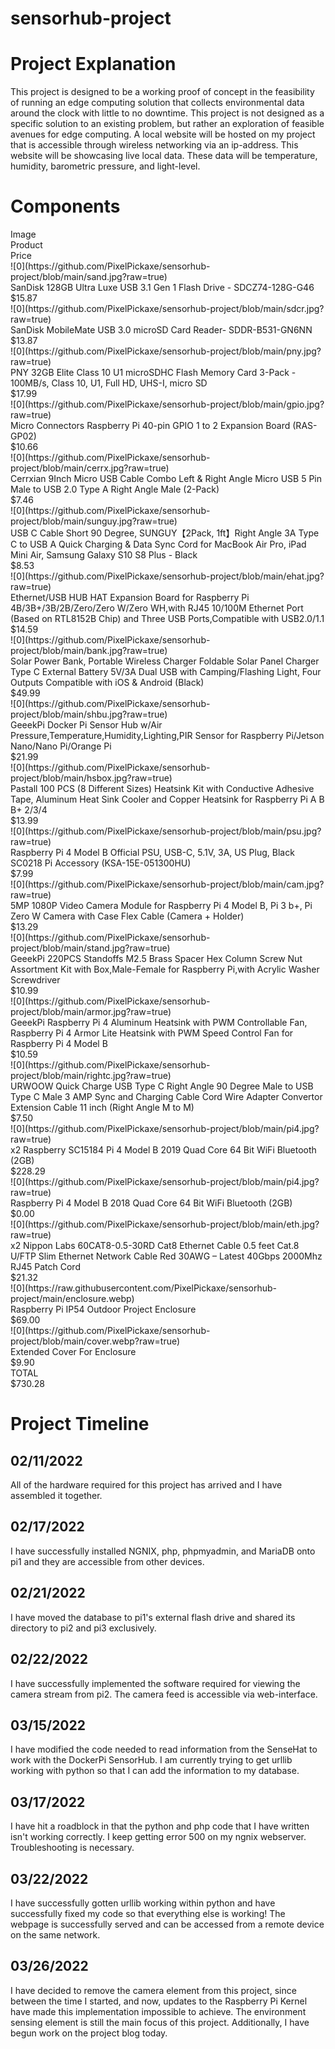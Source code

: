 # sensorhub-project
#  Project Explanation
This project is designed to be a working proof of concept in the feasibility of running an edge computing solution that collects environmental data around the clock with little to no downtime. This project is not designed as a specific solution to an existing problem, but rather an exploration of feasible avenues for edge computing.
A local website will be hosted on my project that is accessible through wireless networking via an ip-address. This website will be showcasing live local data. These data will be temperature, humidity, barometric pressure, and light-level.

# Components
<div class="divTable">
    <div class="row">
        <div class="cell">Image</td>
        <div class="cell">Product</td>
        <div class="cell">Price</td>
    </div>
    <div class="row">
        <div class="cell">![0](https://github.com/PixelPickaxe/sensorhub-project/blob/main/sand.jpg?raw=true)</td>
        <div class="cell">SanDisk 128GB Ultra Luxe USB 3.1 Gen 1 Flash Drive - SDCZ74-128G-G46</td>
        <div class="cell">$15.87</td>
    </div>
    <div class="row">
        <div class="cell">![0](https://github.com/PixelPickaxe/sensorhub-project/blob/main/sdcr.jpg?raw=true)</td>
        <div class="cell">SanDisk MobileMate USB 3.0 microSD Card Reader- SDDR-B531-GN6NN</td>
        <div class="cell">$13.87</td>
    </div>
    <div class="row">
        <div class="cell">![0](https://github.com/PixelPickaxe/sensorhub-project/blob/main/pny.jpg?raw=true)</td>
        <div class="cell">PNY 32GB Elite Class 10 U1 microSDHC Flash Memory Card 3-Pack - 100MB/s, Class 10, U1, Full HD, UHS-I, micro SD</td>
        <div class="cell">$17.99</td>
    </div>
    <div class="row">
        <div class="cell">![0](https://github.com/PixelPickaxe/sensorhub-project/blob/main/gpio.jpg?raw=true)</td>
        <div class="cell">Micro Connectors Raspberry Pi 40-pin GPIO 1 to 2 Expansion Board (RAS-GP02)</td>
        <div class="cell">$10.66</td>
    </div>
    <div class="row">
        <div class="cell">![0](https://github.com/PixelPickaxe/sensorhub-project/blob/main/cerrx.jpg?raw=true)</td>
        <div class="cell">Cerrxian 9Inch Micro USB Cable Combo Left &amp; Right Angle Micro USB 5 Pin Male to USB 2.0 Type A Right Angle Male (2-Pack)</td>
        <div class="cell">$7.46</td>
    </div>
    <div class="row">
        <div class="cell">![0](https://github.com/PixelPickaxe/sensorhub-project/blob/main/sunguy.jpg?raw=true)</td>
        <div class="cell">USB C Cable Short 90 Degree, SUNGUY【2Pack, 1ft】Right Angle 3A Type C to USB A Quick Charging &amp; Data Sync Cord for MacBook Air Pro, iPad Mini Air, Samsung Galaxy S10 S8 Plus - Black</td>
        <div class="cell">$8.53</td>
    </div>
    <div class="row">
        <div class="cell">![0](https://github.com/PixelPickaxe/sensorhub-project/blob/main/ehat.jpg?raw=true)</td>
        <div class="cell">Ethernet/USB HUB HAT Expansion Board for Raspberry Pi 4B/3B+/3B/2B/Zero/Zero W/Zero WH,with RJ45 10/100M Ethernet Port (Based on RTL8152B Chip) and Three USB Ports,Compatible with USB2.0/1.1</td>
        <div class="cell">$14.59</td>
    </div>
    <div class="row">
        <div class="cell">![0](https://github.com/PixelPickaxe/sensorhub-project/blob/main/bank.jpg?raw=true)</td>
        <div class="cell">Solar Power Bank, Portable Wireless Charger Foldable Solar Panel Charger Type C External Battery 5V/3A Dual USB with Camping/Flashing Light, Four Outputs Compatible with iOS &amp; Android (Black)</td>
        <div class="cell">$49.99</td>
    </div>
    <div class="row">
        <div class="cell">![0](https://github.com/PixelPickaxe/sensorhub-project/blob/main/shbu.jpg?raw=true)</td>
        <div class="cell">GeeekPi Docker Pi Sensor Hub w/Air Pressure,Temperature,Humidity,Lighting,PIR Sensor for Raspberry Pi/Jetson Nano/Nano Pi/Orange Pi</td>
        <div class="cell">$21.99</td>
    </div>
    <div class="row">
        <div class="cell">![0](https://github.com/PixelPickaxe/sensorhub-project/blob/main/hsbox.jpg?raw=true)</td>
        <div class="cell">Pastall 100 PCS (8 Different Sizes) Heatsink Kit with Conductive Adhesive Tape, Aluminum Heat Sink Cooler and Copper Heatsink for Raspberry Pi A B B+ 2/3/4</td>
        <div class="cell">$13.99</td>
    </div>
    <div class="row">
        <div class="cell">![0](https://github.com/PixelPickaxe/sensorhub-project/blob/main/psu.jpg?raw=true)</td>
        <div class="cell">Raspberry Pi 4 Model B Official PSU, USB-C, 5.1V, 3A, US Plug, Black SC0218 Pi Accessory (KSA-15E-051300HU)</td>
        <div class="cell">$7.99</td>
    </div>
    <div class="row">
        <div class="cell">![0](https://github.com/PixelPickaxe/sensorhub-project/blob/main/cam.jpg?raw=true)</td>
        <div class="cell">5MP 1080P Video Camera Module for Raspberry Pi 4 Model B, Pi 3 b+, Pi Zero W Camera with Case Flex Cable (Camera + Holder)</td>
        <div class="cell">$13.29</td>
    </div>
    <div class="row">
        <div class="cell">![0](https://github.com/PixelPickaxe/sensorhub-project/blob/main/stand.jpg?raw=true)</td>
        <div class="cell">GeeekPi 220PCS Standoffs M2.5 Brass Spacer Hex Column Screw Nut Assortment Kit with Box,Male-Female for Raspberry Pi,with Acrylic Washer Screwdriver</td>
        <div class="cell">$10.99</td>
    </div>
    <div class="row">
        <div class="cell">![0](https://github.com/PixelPickaxe/sensorhub-project/blob/main/armor.jpg?raw=true)</td>
        <div class="cell">GeeekPi Raspberry Pi 4 Aluminum Heatsink with PWM Controllable Fan, Raspberry Pi 4 Armor Lite Heatsink with PWM Speed Control Fan for Raspberry Pi 4 Model B</td>
        <div class="cell">$10.59</td>
    </div>
    <div class="row">
        <div class="cell">![0](https://github.com/PixelPickaxe/sensorhub-project/blob/main/rightc.jpg?raw=true)</td>
        <div class="cell">URWOOW Quick Charge USB Type C Right Angle 90 Degree Male to USB Type C Male 3 AMP Sync and Charging Cable Cord Wire Adapter Convertor Extension Cable 11 inch (Right Angle M to M)</td>
        <div class="cell">$7.50</td>
    </div>
    <div class="row">
        <div class="cell">![0](https://github.com/PixelPickaxe/sensorhub-project/blob/main/pi4.jpg?raw=true)</td>
        <div class="cell">x2 Raspberry SC15184 Pi 4 Model B 2019 Quad Core 64 Bit WiFi Bluetooth (2GB)</td>
        <div class="cell">$228.29</td>
    </div>
    <div class="row">
        <div class="cell">![0](https://github.com/PixelPickaxe/sensorhub-project/blob/main/pi4.jpg?raw=true)</td>
        <div class="cell">Raspberry Pi 4 Model B 2018 Quad Core 64 Bit WiFi Bluetooth (2GB)</td>
        <div class="cell">$0.00</td>
    </div>
    <div class="row">
        <div class="cell">![0](https://github.com/PixelPickaxe/sensorhub-project/blob/main/eth.jpg?raw=true)</td>
        <div class="cell">x2 Nippon Labs 60CAT8-0.5-30RD Cat8 Ethernet Cable 0.5 feet Cat.8 U/FTP Slim Ethernet Network Cable Red 30AWG – Latest 40Gbps 2000Mhz RJ45 Patch Cord</td>
        <div class="cell">$21.32</td>
    </div>
    <div class="row">
        <div class="cell">![0](https://raw.githubusercontent.com/PixelPickaxe/sensorhub-project/main/enclosure.webp)</td>
        <div class="cell">Raspberry Pi IP54 Outdoor Project Enclosure</td>
        <div class="cell">$69.00</td>
    </div>
    <div class="row">
        <div class="cell">![0](https://github.com/PixelPickaxe/sensorhub-project/blob/main/cover.webp?raw=true)</td>
        <div class="cell">Extended Cover For Enclosure</td>
        <div class="cell">$9.90</td>
    </div>
    <div class="row">
        <div class="cell"></td>
        <div class="cell">TOTAL</td>
        <div class="cell">$730.28</td>
    </div>
</div>

# Project Timeline
## 02/11/2022
All of the hardware required for this project has arrived and I have assembled it together.
## 02/17/2022
I have successfully installed NGNIX, php, phpmyadmin, and MariaDB onto pi1 and they are accessible from other devices.
## 02/21/2022
I have moved the database to pi1's external flash drive and shared its directory to pi2 and pi3 exclusively.
## 02/22/2022
I have successfully implemented the software required for viewing the camera stream from pi2. The camera feed is accessible via web-interface.
## 03/15/2022
I have modified the code needed to read information from the SenseHat to work with the DockerPi SensorHub.
I am currently trying to get urllib working with python so that I can add the information to my database.
## 03/17/2022
I have hit a roadblock in that the python and php code that I have written isn't working correctly. I keep getting error 500 on my ngnix webserver. Troubleshooting is necessary.
## 03/22/2022
I have successfully gotten urllib working within python and have successfully fixed my code so that everything else is working!
The webpage is successfully served and can be accessed from a remote device on the same network.
## 03/26/2022
I have decided to remove the camera element from this project, since between the time I started, and now, updates to the Raspberry Pi Kernel have made this implementation impossible to achieve. The environment sensing element is still the main focus of this project. Additionally, I have begun work on the project blog today.
